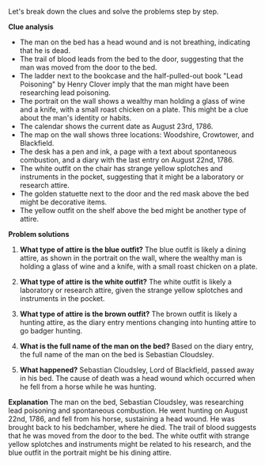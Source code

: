 Let's break down the clues and solve the problems step by step.

**Clue analysis**

* The man on the bed has a head wound and is not breathing, indicating that he is dead.
* The trail of blood leads from the bed to the door, suggesting that the man was moved from the door to the bed.
* The ladder next to the bookcase and the half-pulled-out book "Lead Poisoning" by Henry Clover imply that the man might have been researching lead poisoning.
* The portrait on the wall shows a wealthy man holding a glass of wine and a knife, with a small roast chicken on a plate. This might be a clue about the man's identity or habits.
* The calendar shows the current date as August 23rd, 1786.
* The map on the wall shows three locations: Woodshire, Crowtower, and Blackfield.
* The desk has a pen and ink, a page with a text about spontaneous combustion, and a diary with the last entry on August 22nd, 1786.
* The white outfit on the chair has strange yellow splotches and instruments in the pocket, suggesting that it might be a laboratory or research attire.
* The golden statuette next to the door and the red mask above the bed might be decorative items.
* The yellow outfit on the shelf above the bed might be another type of attire.

**Problem solutions**

1. **What type of attire is the blue outfit?**
The blue outfit is likely a dining attire, as shown in the portrait on the wall, where the wealthy man is holding a glass of wine and a knife, with a small roast chicken on a plate.

2. **What type of attire is the white outfit?**
The white outfit is likely a laboratory or research attire, given the strange yellow splotches and instruments in the pocket.

3. **What type of attire is the brown outfit?**
The brown outfit is likely a hunting attire, as the diary entry mentions changing into hunting attire to go badger hunting.

4. **What is the full name of the man on the bed?**
Based on the diary entry, the full name of the man on the bed is Sebastian Cloudsley.

5. **What happened?**
Sebastian Cloudsley, Lord of Blackfield, passed away in his bed. The cause of death was a head wound which occurred when he fell from a horse while he was hunting.

**Explanation**
The man on the bed, Sebastian Cloudsley, was researching lead poisoning and spontaneous combustion. He went hunting on August 22nd, 1786, and fell from his horse, sustaining a head wound. He was brought back to his bedchamber, where he died. The trail of blood suggests that he was moved from the door to the bed. The white outfit with strange yellow splotches and instruments might be related to his research, and the blue outfit in the portrait might be his dining attire.